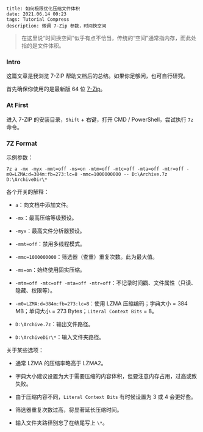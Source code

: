 ```
title: 如何极限优化压缩文件体积
date: 2021.06.14 00:23
tags: Tutorial Compress
description: 微调 7-Zip 参数，时间换空间
```

> 在这里说“时间换空间”似乎有点不恰当，传统的“空间”通常指内存，而此处指的是文件体积。

### Intro

这篇文章是我浏览 7-ZIP 帮助文档后的总结。如果你足够闲，也可自行研究。

首先确保你使用的是最新版 64 位 [7-Zip](https://7-zip.org)。

### At First

进入 7-ZIP 的安装目录，`Shift` + 右键，打开 CMD / PowerShell，尝试执行 `7z` 命令。

### 7Z Format

示例参数：

```batch
7z a -mx -myx -mmt=off -ms=on -mtm=off -mtc=off -mta=off -mtr=off -m0=LZMA:d=384m:fb=273:lc=8 -mmc=1000000000 -- D:\Archive.7z D:\ArchiveDir\*
```

各个开关的解释：

- `a`：向文档中添加文件。

- `-mx`：最高压缩等级预设。

- `-myx`：最高文件分析器预设。

- `-mmt=off`：禁用多线程模式。

- `-mmc=1000000000`：筛选器（查重）重复次数。此为最大值。

- `-ms=on`：始终使用固实压缩。

- `-mtm=off -mtc=off -mta=off -mtr=off`：不记录时间戳、文件属性（只读、隐藏、权限等）。

- `-m0=LZMA:d=384m:fb=273:lc=8`：使用 LZMA 压缩编码；字典大小 = 384 MB；单词大小 = 273 Bytes；`Literal Context Bits` = 8。

- `D:\Archive.7z`：输出文件路径。

- `D:\ArchiveDir\*`：输入文件夹路径。

关于某些选项：

- 通常 LZMA 的压缩率略高于 LZMA2。

- 字典大小建议设置为大于需要压缩的内容体积，但要注意内存占用，过高或致失败。

- 由于压缩内容不同，`Literal Context Bits` 有时候设置为 3 或 4 会更好些。

- 筛选器重复次数过高，将显著延长压缩时间。

- 输入文件夹路径别忘了在结尾写上 `\*`。
